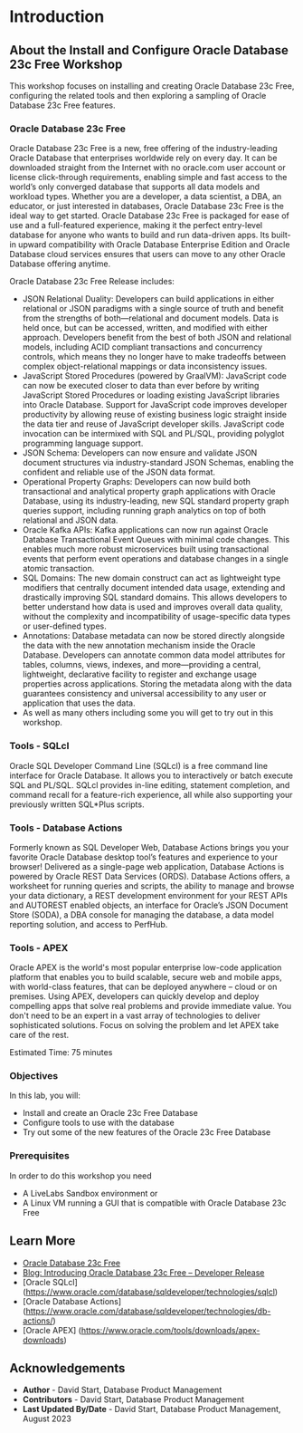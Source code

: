# Introduction

## About the Install and Configure Oracle Database 23c Free Workshop

This workshop focuses on installing and creating Oracle Database 23c Free, configuring the related tools and then exploring a sampling of Oracle Database 23c Free features.

### **Oracle Database 23c Free**

Oracle Database 23c Free is a new, free offering of the industry-leading Oracle Database that enterprises worldwide rely on every day. It can be downloaded straight from the Internet with no oracle.com user account or license click-through requirements, enabling simple and fast access to the world’s only converged database that supports all data models and workload types. Whether you are a developer, a data scientist, a DBA, an educator, or just interested in databases, Oracle Database 23c Free is the ideal way to get started. Oracle Database 23c Free is packaged for ease of use and a full-featured experience, making it the perfect entry-level database for anyone who wants to build and run data-driven apps. Its built-in upward compatibility with Oracle Database Enterprise Edition and Oracle Database cloud services ensures that users can move to any other Oracle Database offering anytime.

Oracle Database 23c Free Release includes:

- JSON Relational Duality: Developers can build applications in either relational or JSON paradigms with a single source of truth and benefit from the strengths of both—relational and document models. Data is held once, but can be accessed, written, and modified with either approach. Developers benefit from the best of both JSON and relational models, including ACID compliant transactions and concurrency controls, which means they no longer have to make tradeoffs between complex object-relational mappings or data inconsistency issues.
- JavaScript Stored Procedures (powered by GraalVM): JavaScript code can now be executed closer to data than ever before by writing JavaScript Stored Procedures or loading existing JavaScript libraries into Oracle Database. Support for JavaScript code improves developer productivity by allowing reuse of existing business logic straight inside the data tier and reuse of JavaScript developer skills. JavaScript code invocation can be intermixed with SQL and PL/SQL, providing polyglot programming language support.
- JSON Schema: Developers can now ensure and validate JSON document structures via industry-standard JSON Schemas, enabling the confident and reliable use of the JSON data format.
- Operational Property Graphs: Developers can now build both transactional and analytical property graph applications with Oracle Database, using its industry-leading, new SQL standard property graph queries support, including running graph analytics on top of both relational and JSON data.
- Oracle Kafka APIs: Kafka applications can now run against Oracle Database Transactional Event Queues with minimal code changes. This enables much more robust microservices built using transactional events that perform event operations and database changes in a single atomic transaction.
- SQL Domains: The new domain construct can act as lightweight type modifiers that centrally document intended data usage, extending and drastically improving SQL standard domains. This allows developers to better understand how data is used and improves overall data quality, without the complexity and incompatibility of usage-specific data types or user-defined types.
- Annotations: Database metadata can now be stored directly alongside the data with the new annotation mechanism inside the Oracle Database. Developers can annotate common data model attributes for tables, columns, views, indexes, and more—providing a central, lightweight, declarative facility to register and exchange usage properties across applications. Storing the metadata along with the data guarantees consistency and universal accessibility to any user or application that uses the data.
- As well as many others including some you will get to try out in this workshop.

### **Tools - SQLcl**

Oracle SQL Developer Command Line (SQLcl) is a free command line interface for Oracle Database. It allows you to interactively or batch execute SQL and PL/SQL. SQLcl provides in-line editing, statement completion, and command recall for a feature-rich experience, all while also supporting your previously written SQL*Plus scripts.

### **Tools - Database Actions**
Formerly known as SQL Developer Web, Database Actions brings you your favorite Oracle Database desktop tool’s features and experience to your browser! Delivered as a single-page web application, Database Actions is powered by Oracle REST Data Services (ORDS). Database Actions offers, a worksheet for running queries and scripts, the ability to manage and browse your data dictionary, a REST development environment for your REST APIs and AUTOREST enabled objects, an interface for Oracle’s JSON Document Store (SODA), a DBA console for managing the database, a data model reporting solution, and access to PerfHub.

### **Tools - APEX**
Oracle APEX is the world's most popular enterprise low-code application platform that enables you to build scalable, secure web and mobile apps, with world-class features, that can be deployed anywhere – cloud or on premises. Using APEX, developers can quickly develop and deploy compelling apps that solve real problems and provide immediate value. You don't need to be an expert in a vast array of technologies to deliver sophisticated solutions. Focus on solving the problem and let APEX take care of the rest.

Estimated Time: 75 minutes

### Objectives

In this lab, you will:
* Install and create an Oracle 23c Free Database
* Configure tools to use with the database
* Try out some of the new features of the Oracle 23c Free Database

### Prerequisites

In order to do this workshop you need
* A LiveLabs Sandbox environment
or
* A Linux VM running a GUI that is compatible with Oracle Database 23c Free

## Learn More

* [Oracle Database 23c Free](https://www.oracle.com/database/free/)
* [Blog: Introducing Oracle Database 23c Free – Developer Release](https://blogs.oracle.com/database/post/oracle-database-23c-free)
* [Oracle SQLcl] (https://www.oracle.com/database/sqldeveloper/technologies/sqlcl)
* [Oracle Database Actions] (https://www.oracle.com/database/sqldeveloper/technologies/db-actions/)
* [Oracle APEX] (https://www.oracle.com/tools/downloads/apex-downloads)


## Acknowledgements
* **Author** - David Start, Database Product Management
* **Contributors** - David Start, Database Product Management
* **Last Updated By/Date** - David Start, Database Product Management, August 2023
